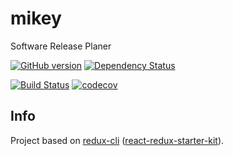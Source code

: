 # mikey

Software Release Planer

[![GitHub version](https://img.shields.io/github/tag/naxmefy/mikey.svg?label=version)](https://github.com/naxmefy/mikey/releases)
[![Dependency Status](https://gemnasium.com/badges/github.com/naxmefy/mikey.svg)](https://gemnasium.com/github.com/naxmefy/mikey)

[![Build Status](https://travis-ci.org/naxmefy/mikey.svg?branch=master)](https://travis-ci.org/naxmefy/mikey)
[![codecov](https://codecov.io/gh/naxmefy/mikey/branch/master/graph/badge.svg)](https://codecov.io/gh/naxmefy/mikey)

## Info

Project based on [redux-cli](https://github.com/SpencerCDixon/redux-cli) 
([react-redux-starter-kit](https://github.com/davezuko/react-redux-starter-kit)).
